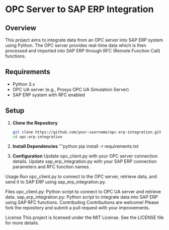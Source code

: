 # OPC Server to SAP ERP Integration

## Overview
This project aims to integrate data from an OPC server into SAP ERP system using Python. The OPC server provides real-time data which is then processed and imported into SAP ERP through RFC (Remote Function Call) functions.

## Requirements
- Python 3.x
- OPC UA server (e.g., Prosys OPC UA Simulation Server)
- SAP ERP system with RFC enabled

## Setup
1. **Clone the Repository**
   ```bash
   git clone https://github.com/your-username/opc-erp-integration.git
   cd opc-erp-integration

2. **Install Dependencies**
	'''python
	pip install -r requirements.txt

3. **Configuration**
Update opc_client.py with your OPC server connection details.
Update sap_erp_integration.py with your SAP ERP connection parameters and RFC function names.

Usage
Run opc_client.py to connect to the OPC server, retrieve data, and send it to SAP ERP using sap_erp_integration.py.

Files
opc_client.py: Python script to connect to OPC UA server and retrieve data.
sap_erp_integration.py: Python script to integrate data into SAP ERP using SAP RFC functions.
Contributing
Contributions are welcome! Please fork the repository and submit a pull request with your improvements.

License
This project is licensed under the MIT License. See the LICENSE file for more details.